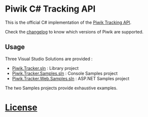 # Piwik C# Tracking API

This is the official C# implementation of the [Piwik Tracking API](http://piwik.org/docs/tracking-api/).

Check the [changelog](CHANGELOG.md) to know which versions of Piwik are supported.

## Usage

Three Visual Studio Solutions are provided :

  * [Piwik.Tracker.sln](Piwik.Tracker.sln) : Library project
  * [Piwik.Tracker.Samples.sln](Piwik.Tracker.Samples.sln) : Console Samples project
  * [Piwik.Tracker.Web.Samples.sln](Piwik.Tracker.Web.Samples.sln) : ASP.NET Samples project

The two Samples projects provide exhaustive examples.

# [License](LICENSE)

